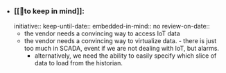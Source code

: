 - ### [[🧠to keep in mind]]:
  initiative::
  keep-until-date::
  embedded-in-mind:: no
  review-on-date::
	- the vendor needs a convincing way to access IoT data
	- the vendor needs a convincing way to virtualize data. - there is just too much in SCADA, event if we are not dealing with IoT, but alarms.
		- alternatively, we need the ability to easily specify which slice of data to load from the historian.